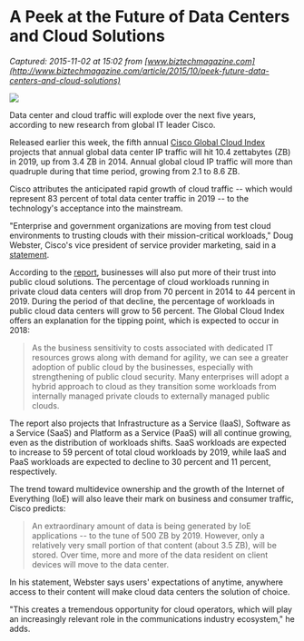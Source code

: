 # A Peek at the Future of Data Centers and Cloud Solutions

_Captured: 2015-11-02 at 15:02 from [www.biztechmagazine.com](http://www.biztechmagazine.com/article/2015/10/peek-future-data-centers-and-cloud-solutions)_

![](http://www.biztechmagazine.com/sites/default/files/styles/cdw_hero/public/articles/AnsonLu_0.jpg?itok=CBENrUH2)

Data center and cloud traffic will explode over the next five years, according to new research from global IT leader Cisco.

Released earlier this week, the fifth annual [Cisco Global Cloud Index](http://www.cisco.com/c/en/us/solutions/service-provider/global-cloud-index-gci/index.html?CAMPAIGN=GCI+2015&COUNTRY_SITE=us&POSITION=Press+Release&REFERRING_SITE=PR&CREATIVE=PR+to+GCI+page) projects that annual global data center IP traffic will hit 10.4 zettabytes (ZB) in 2019, up from 3.4 ZB in 2014. Annual global cloud IP traffic will more than quadruple during that time period, growing from 2.1 to 8.6 ZB.

Cisco attributes the anticipated rapid growth of cloud traffic -- which would represent 83 percent of total data center traffic in 2019 -- to the technology's acceptance into the mainstream.

"Enterprise and government organizations are moving from test cloud environments to trusting clouds with their mission-critical workloads," Doug Webster, Cisco's vice president of service provider marketing, said in a [statement](http://newsroom.cisco.com/press-release-content?type=webcontent&articleId=1724918).

According to the [report](http://www.cisco.com/c/en/us/solutions/collateral/service-provider/global-cloud-index-gci/Cloud_Index_White_Paper.html#Trend1), businesses will also put more of their trust into public cloud solutions. The percentage of cloud workloads running in private cloud data centers will drop from 70 percent in 2014 to 44 percent in 2019. During the period of that decline, the percentage of workloads in public cloud data centers will grow to 56 percent. The Global Cloud Index offers an explanation for the tipping point, which is expected to occur in 2018:

> As the business sensitivity to costs associated with dedicated IT resources grows along with demand for agility, we can see a greater adoption of public cloud by the businesses, especially with strengthening of public cloud security. Many enterprises will adopt a hybrid approach to cloud as they transition some workloads from internally managed private clouds to externally managed public clouds.

The report also projects that Infrastructure as a Service (IaaS), Software as a Service (SaaS) and Platform as a Service (PaaS) will all continue growing, even as the distribution of workloads shifts. SaaS workloads are expected to increase to 59 percent of total cloud workloads by 2019, while IaaS and PaaS workloads are expected to decline to 30 percent and 11 percent, respectively.

The trend toward multidevice ownership and the growth of the Internet of Everything (IoE) will also leave their mark on business and consumer traffic, Cisco predicts:

> An extraordinary amount of data is being generated by IoE applications -- to the tune of 500 ZB by 2019. However, only a relatively very small portion of that content (about 3.5 ZB), will be stored. Over time, more and more of the data resident on client devices will move to the data center.

In his statement, Webster says users' expectations of anytime, anywhere access to their content will make cloud data centers the solution of choice.

"This creates a tremendous opportunity for cloud operators, which will play an increasingly relevant role in the communications industry ecosystem," he adds.
